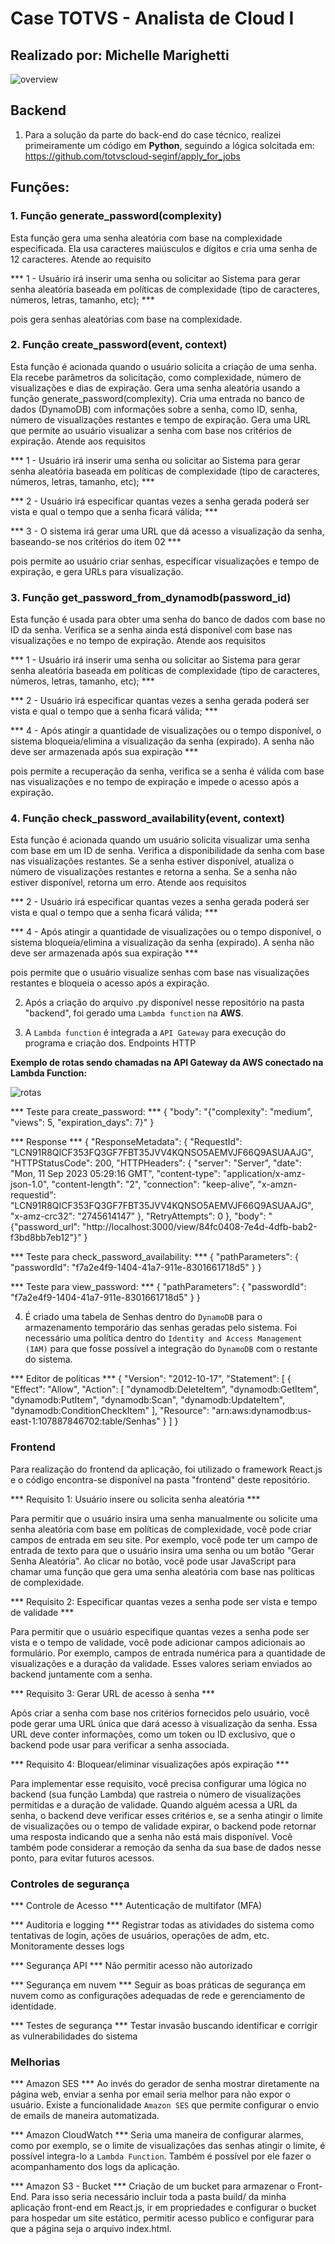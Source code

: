 # Case TOTVS - Analista de Cloud I 
## Realizado por: Michelle Marighetti

![overview](https://github.com/MiMghtt/apply_for_jobs/assets/113615260/1b6d9851-c531-417a-878d-f6db53c09ced)

## Backend
1. Para a solução da parte do back-end do case técnico, realizei primeiramente um código em **Python**, seguindo a lógica solcitada em: https://github.com/totvscloud-seginf/apply_for_jobs

## Funções:

### 1. Função generate_password(complexity)

Esta função gera uma senha aleatória com base na complexidade especificada. Ela usa caracteres maiúsculos e dígitos e cria uma senha de 12 caracteres.
Atende ao requisito 

*** 1 - Usuário irá inserir uma senha ou solicitar ao Sistema para gerar senha aleatória baseada em políticas de complexidade (tipo de caracteres, números, letras, tamanho, etc); *** 

pois gera senhas aleatórias com base na complexidade. 

### 2. Função create_password(event, context)

Esta função é acionada quando o usuário solicita a criação de uma senha. Ela recebe parâmetros da solicitação, como complexidade, número de visualizações e dias de expiração.
Gera uma senha aleatória usando a função generate_password(complexity).
Cria uma entrada no banco de dados (DynamoDB) com informações sobre a senha, como ID, senha, número de visualizações restantes e tempo de expiração.
Gera uma URL que permite ao usuário visualizar a senha com base nos critérios de expiração.
Atende aos requisitos 

*** 1 - Usuário irá inserir uma senha ou solicitar ao Sistema para gerar senha aleatória baseada em políticas de complexidade (tipo de caracteres, números, letras, tamanho, etc); ***

*** 2 - Usuário irá especificar quantas vezes a senha gerada poderá ser vista e qual o tempo que a senha ficará válida; ***

*** 3 - O sistema irá gerar uma URL que dá acesso a visualização da senha, baseando-se nos critérios do item 02 ***

pois permite ao usuário criar senhas, especificar visualizações e tempo de expiração, e gera URLs para visualização.

### 3. Função get_password_from_dynamodb(password_id) ###

Esta função é usada para obter uma senha do banco de dados com base no ID da senha.
Verifica se a senha ainda está disponível com base nas visualizações e no tempo de expiração.
Atende aos requisitos

*** 1 - Usuário irá inserir uma senha ou solicitar ao Sistema para gerar senha aleatória baseada em políticas de complexidade (tipo de caracteres, números, letras, tamanho, etc); ***

*** 2 - Usuário irá especificar quantas vezes a senha gerada poderá ser vista e qual o tempo que a senha ficará válida; ***

*** 4 - Após atingir a quantidade de visualizações ou o tempo disponível, o sistema bloqueia/elimina a visualização da senha (expirado). A senha não deve ser armazenada após sua expiração ***

pois permite a recuperação da senha, verifica se a senha é válida com base nas visualizações e no tempo de expiração e impede o acesso após a expiração.

### 4. Função check_password_availability(event, context) ###

Esta função é acionada quando um usuário solicita visualizar uma senha com base em um ID de senha.
Verifica a disponibilidade da senha com base nas visualizações restantes.
Se a senha estiver disponível, atualiza o número de visualizações restantes e retorna a senha.
Se a senha não estiver disponível, retorna um erro.
Atende aos requisitos 

*** 2 - Usuário irá especificar quantas vezes a senha gerada poderá ser vista e qual o tempo que a senha ficará válida; ***

*** 4 - Após atingir a quantidade de visualizações ou o tempo disponível, o sistema bloqueia/elimina a visualização da senha (expirado). A senha não deve ser armazenada após sua expiração ***

pois permite que o usuário visualize senhas com base nas visualizações restantes e bloqueia o acesso após a expiração.


2. Após a criação do arquivo .py disponível nesse repositório na pasta "backend", foi gerado uma ```Lambda function``` na **AWS**. 

3. A ```Lambda function``` é integrada a ```API Gateway``` para execução do programa e criação dos. Endpoints HTTP 

**Exemplo de rotas sendo chamadas na API Gateway da AWS conectado na Lambda Function:**

![rotas](https://github.com/MiMghtt/apply_for_jobs/assets/113615260/3625de34-6521-4d79-bcc8-6bf71d78a462)


*** Teste para create_password: ***
{
  "body": "{\"complexity\": \"medium\", \"views\": 5, \"expiration_days\": 7}"
}

*** Response ***
{
  "ResponseMetadata": {
    "RequestId": "LCN91R8QICF353FQ3GF7FBT35JVV4KQNSO5AEMVJF66Q9ASUAAJG",
    "HTTPStatusCode": 200,
    "HTTPHeaders": {
      "server": "Server",
      "date": "Mon, 11 Sep 2023 05:29:16 GMT",
      "content-type": "application/x-amz-json-1.0",
      "content-length": "2",
      "connection": "keep-alive",
      "x-amzn-requestid": "LCN91R8QICF353FQ3GF7FBT35JVV4KQNSO5AEMVJF66Q9ASUAAJG",
      "x-amz-crc32": "2745614147"
    },
    "RetryAttempts": 0
  },
  "body": "{\"password_url\": \"http://localhost:3000/view/84fc0408-7e4d-4dfb-bab2-f3bd8bb7eb12\"}"
}

*** Teste para check_password_availability: ***
{
  "pathParameters": {
    "passwordId": "f7a2e4f9-1404-41a7-911e-8301661718d5"
  }
}


*** Teste para view_password: ***
{
  "pathParameters": {
    "passwordId": "f7a2e4f9-1404-41a7-911e-8301661718d5"
  }
}

4. É criado uma tabela de Senhas dentro do ```DynamoDB``` para o armazenamento temporário das senhas geradas pelo sistema. Foi necessário uma política dentro do ```Identity and Access Management (IAM)``` para que fosse possível a integração do ```DynamoDB``` com o restante do sistema.

*** Editor de políticas ***
{
	"Version": "2012-10-17",
	"Statement": [
		{
			"Effect": "Allow",
            "Action": [
                        "dynamodb:DeleteItem",
                        "dynamodb:GetItem",
                        "dynamodb:PutItem",
                        "dynamodb:Scan",
                        "dynamodb:UpdateItem",
                        "dynamodb:ConditionCheckItem"
            ],
			"Resource": "arn:aws:dynamodb:us-east-1:107887846702:table/Senhas"
		}
	]
}


### Frontend
Para realização do frontend da aplicação, foi utilizado o framework React.js e o código encontra-se disponível na pasta "frontend" deste repositório. 

*** Requisito 1: Usuário insere ou solicita senha aleatória ***

Para permitir que o usuário insira uma senha manualmente ou solicite uma senha aleatória com base em políticas de complexidade, você pode criar campos de entrada em seu site. Por exemplo, você pode ter um campo de entrada de texto para que o usuário insira uma senha ou um botão "Gerar Senha Aleatória". Ao clicar no botão, você pode usar JavaScript para chamar uma função que gera uma senha aleatória com base nas políticas de complexidade.

*** Requisito 2: Especificar quantas vezes a senha pode ser vista e tempo de validade ***

Para permitir que o usuário especifique quantas vezes a senha pode ser vista e o tempo de validade, você pode adicionar campos adicionais ao formulário. Por exemplo, campos de entrada numérica para a quantidade de visualizações e a duração da validade. Esses valores seriam enviados ao backend juntamente com a senha.

*** Requisito 3: Gerar URL de acesso à senha ***

Após criar a senha com base nos critérios fornecidos pelo usuário, você pode gerar uma URL única que dará acesso à visualização da senha. Essa URL deve conter informações, como um token ou ID exclusivo, que o backend pode usar para verificar a senha associada.

*** Requisito 4: Bloquear/eliminar visualizações após expiração ***

Para implementar esse requisito, você precisa configurar uma lógica no backend (sua função Lambda) que rastreia o número de visualizações permitidas e a duração de validade. Quando alguém acessa a URL da senha, o backend deve verificar esses critérios e, se a senha atingir o limite de visualizações ou o tempo de validade expirar, o backend pode retornar uma resposta indicando que a senha não está mais disponível. Você também pode considerar a remoção da senha da sua base de dados nesse ponto, para evitar futuros acessos.

### Controles de segurança

*** Controle de Acesso *** 
Autenticação de multifator (MFA)

*** Auditoria e logging ***
Registrar todas as atividades do sistema como tentativas de login, ações de usuários, operações de adm, etc. Monitoramente desses logs

*** Segurança API ***
Não permitir acesso não autorizado

*** Segurança em nuvem ***
Seguir as boas práticas de segurança em nuvem como as configurações adequadas de rede e gerenciamento de identidade.

*** Testes de segurança *** 
Testar invasão buscando identificar e corrigir as vulnerabilidades do sistema

### Melhorias

*** Amazon SES ***
Ao invés do gerador de senha mostrar diretamente na página web, enviar a senha por email seria melhor para não expor o usuário. Existe a funcionalidade ```Amazon SES``` que permite configurar o envio de emails de maneira automatizada.

*** Amazon CloudWatch ***
Seria uma maneira de configurar alarmes, como por exemplo, se o limite de visualizações das senhas atingir o limite, é possível integra-lo a ```Lambda Function```. Também é possível por ele fazer o acompanhamento dos logs da aplicação.

*** Amazon S3 - Bucket ***
Criação de um bucket para armazenar o Front-End. Para isso seria necessário incluir toda a pasta build/ da minha aplicação front-end em React.js, ir em propriedades e configurar o bucket para hospedar um site estático, permitir acesso publico e configurar para que a página seja o arquivo index.html. 






